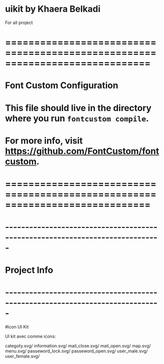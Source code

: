 # uikit by Khaera Belkadi
For all project


# =============================================================================
# Font Custom Configuration
#   This file should live in the directory where you run `fontcustom compile`.
#   For more info, visit <https://github.com/FontCustom/fontcustom>.
# =============================================================================


# -----------------------------------------------------------------------------
# Project Info
# -----------------------------------------------------------------------------

#icon UI Kit

UI kit avec comme icons: 

categoty.svg/ 
information.svg/ 
mail_close.svg/ 
mail_open.svg/ 
map.svg/ 
menu.svg/ 
passeword_lock.svg/ 
passeword_open.svg/ 
user_male.svg/ 
user_female.svg/
